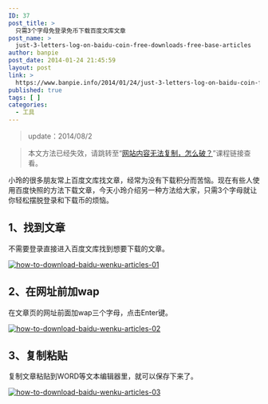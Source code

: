 ```yaml
---
ID: 37
post_title: >
  只需3个字母免登录免币下载百度文库文章
post_name: >
  just-3-letters-log-on-baidu-coin-free-downloads-free-base-articles
author: banpie
post_date: 2014-01-24 21:45:59
layout: post
link: >
  https://www.banpie.info/2014/01/24/just-3-letters-log-on-baidu-coin-free-downloads-free-base-articles/
published: true
tags: [ ]
categories:
  - 工具
---
```

> update：2014/08/2

> 本文方法已经失效，请跳转至“[网站内容无法复制，怎么破？](http://www.banpie.info/how-to-copy-the-content-of-the-website/)”课程链接查看。

小玲的很多朋友常上百度文库找文章，经常为没有下载积分而苦恼。现在有些人使用百度快照的方法下载文章，今天小玲介绍另一种方法给大家，只需3个字母就让你轻松摆脱登录和下载币的烦恼。

## 1、找到文章

不需要登录直接进入百度文库找到想要下载的文章。

[![how-to-download-baidu-wenku-articles-01](http://7arnhx.com1.z0.glb.clouddn.com/wp-content/uploads/2014/01/how-to-download-baidu-wenku-articles-01.png)](http://7arnhx.com1.z0.glb.clouddn.com/wp-content/uploads/2014/01/how-to-download-baidu-wenku-articles-01.png)

## 2、在网址前加wap

在文章页的网址前面加wap三个字母，点击Enter键。

[![how-to-download-baidu-wenku-articles-02](http://7arnhx.com1.z0.glb.clouddn.com/wp-content/uploads/2014/01/how-to-download-baidu-wenku-articles-02.png)](http://7arnhx.com1.z0.glb.clouddn.com/wp-content/uploads/2014/01/how-to-download-baidu-wenku-articles-02.png)

## 3、复制粘贴

复制文章粘贴到WORD等文本编辑器里，就可以保存下来了。

[![how-to-download-baidu-wenku-articles-03](http://7arnhx.com1.z0.glb.clouddn.com/wp-content/uploads/2014/01/how-to-download-baidu-wenku-articles-03.png)](http://7arnhx.com1.z0.glb.clouddn.com/wp-content/uploads/2014/01/how-to-download-baidu-wenku-articles-03.png)
